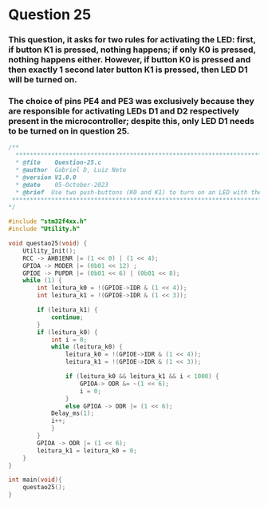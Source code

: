 # Question 25

### This question, it asks for two rules for activating the LED: first, if button K1 is pressed, nothing happens; if only K0 is pressed, nothing happens either. However, if button K0 is pressed and then exactly 1 second later button K1 is pressed, then LED D1 will be turned on.

### The choice of pins PE4 and PE3 was exclusively because they are responsible for activating LEDs D1 and D2 respectively present in the microcontroller; despite this, only LED D1 needs to be turned on in question 25.


````C 
/**
  ***********************************************************************************************************************
  * @file    Question-25.c 
  * @author  Gabriel D, Luiz Neto 
  * @version V1.0.0
  * @date    05-October-2023
  * @brief  Use two push-buttons (K0 and K1) to turn on an LED with the a rule.
 ***********************************************************************************************************************
*/

#include "stm32f4xx.h"
#include "Utility.h"

void questao25(void) {
	Utility_Init();
	RCC -> AHB1ENR |= (1 << 0) | (1 << 4);
	GPIOA -> MODER |= (0b01 << 12) ;
	GPIOE -> PUPDR |= (0b01 << 6) | (0b01 << 8);
	while (1) {
		int leitura_k0 = !(GPIOE->IDR & (1 << 4));
		int leitura_k1 = !(GPIOE->IDR & (1 << 3));

		if (leitura_k1) {
			continue;
		}
		if (leitura_k0) {
			int i = 0;
			while (leitura_k0) {
				leitura_k0 = !(GPIOE->IDR & (1 << 4));
				leitura_k1 = !(GPIOE->IDR & (1 << 3));

				if (leitura_k0 && leitura_k1 && i < 1000) {
					GPIOA-> ODR &= ~(1 << 6);
					i = 0;
				}
				else GPIOA -> ODR |= (1 << 6);
			Delay_ms(1);
			i++;
			}
		}
		GPIOA -> ODR |= (1 << 6);
		leitura_k1 = leitura_k0 = 0;
	}
}

int main(void){
    questao25();
}
````
